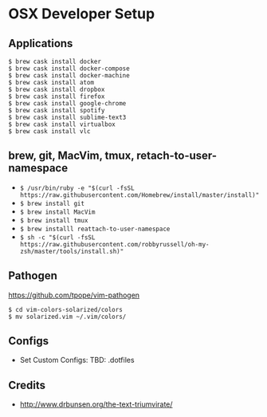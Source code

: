 # OSX Developer Setup

## Applications
```
$ brew cask install docker
$ brew cask install docker-compose
$ brew cask install docker-machine
$ brew cask install atom
$ brew cask install dropbox
$ brew cask install firefox
$ brew cask install google-chrome
$ brew cask install spotify
$ brew cask install sublime-text3
$ brew cask install virtualbox
$ brew cask install vlc
```

## brew, git, MacVim, tmux, retach-to-user-namespace
- `$ /usr/bin/ruby -e "$(curl -fsSL https://raw.githubusercontent.com/Homebrew/install/master/install)"`
- `$ brew install git`
- `$ brew install MacVim`
- `$ brew install tmux`
- `$ brew installl reattach-to-user-namespace`
- `$ sh -c "$(curl -fsSL https://raw.githubusercontent.com/robbyrussell/oh-my-zsh/master/tools/install.sh)"`


## Pathogen

https://github.com/tpope/vim-pathogen
```
$ cd vim-colors-solarized/colors
$ mv solarized.vim ~/.vim/colors/
```

## Configs
- Set Custom Configs: TBD: .dotfiles

## Credits
- http://www.drbunsen.org/the-text-triumvirate/
